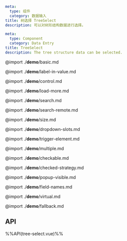 ```yaml zh-CN
meta:
  type: 组件
  category: 数据输入
title: 树选择 TreeSelect
description: 可以对树形结构数据进行选择。
```

```yaml en-US
meta:
  type: Component
  category: Data Entry
title: TreeSelect
description: The tree structure data can be selected.
```

@import ./**demo**/basic.md

@import ./**demo**/label-in-value.md

@import ./**demo**/control.md

@import ./**demo**/load-more.md

@import ./**demo**/search.md

@import ./**demo**/search-remote.md

@import ./**demo**/size.md

@import ./**demo**/dropdown-slots.md

@import ./**demo**/trigger-element.md

@import ./**demo**/multiple.md

@import ./**demo**/checkable.md

@import ./**demo**/checked-strategy.md

@import ./**demo**/popup-visible.md

@import ./**demo**/field-names.md

@import ./**demo**/virtual.md

@import ./**demo**/fallback.md

## API

%%API(tree-select.vue)%%
